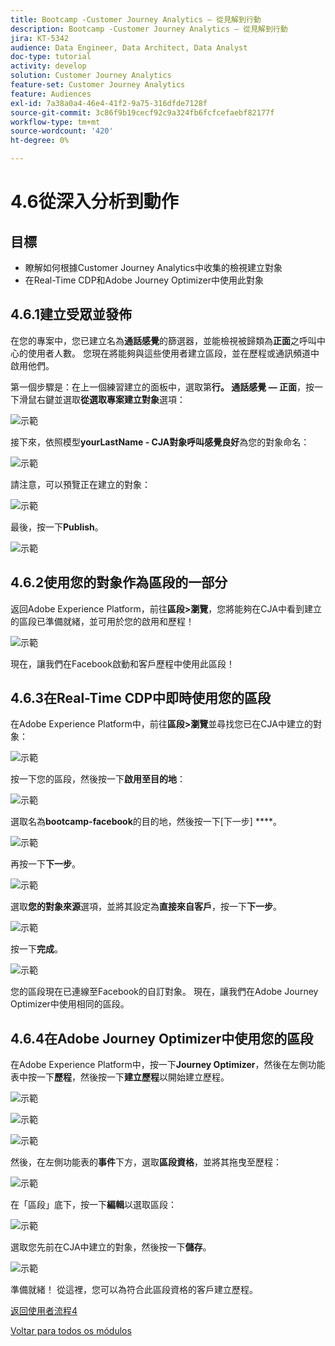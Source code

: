 ```yaml
---
title: Bootcamp -Customer Journey Analytics — 從見解到行動
description: Bootcamp -Customer Journey Analytics — 從見解到行動
jira: KT-5342
audience: Data Engineer, Data Architect, Data Analyst
doc-type: tutorial
activity: develop
solution: Customer Journey Analytics
feature-set: Customer Journey Analytics
feature: Audiences
exl-id: 7a38a0a4-46e4-41f2-9a75-316dfde7128f
source-git-commit: 3c86f9b19cecf92c9a324fb6fcfcefaebf82177f
workflow-type: tm+mt
source-wordcount: '420'
ht-degree: 0%

---
```


# 4.6從深入分析到動作

## 目標

- 瞭解如何根據Customer Journey Analytics中收集的檢視建立對象
- 在Real-Time CDP和Adobe Journey Optimizer中使用此對象

## 4.6.1建立受眾並發佈

在您的專案中，您已建立名為&#x200B;**通話感覺**&#x200B;的篩選器，並能檢視被歸類為&#x200B;**正面**&#x200B;之呼叫中心的使用者人數。 您現在將能夠與這些使用者建立區段，並在歷程或通訊頻道中啟用他們。

第一個步驟是：在上一個練習建立的面板中，選取第&#x200B;**行。 通話感覺 — 正面**，按一下滑鼠右鍵並選取&#x200B;**從選取專案建立對象**&#x200B;選項：

![示範](./images/aud1.png)

接下來，依照模型&#x200B;**yourLastName - CJA對象呼叫感覺良好**&#x200B;為您的對象命名：

![示範](./images/aud2.png)

請注意，可以預覽正在建立的對象：

![示範](./images/aud3.png)

最後，按一下&#x200B;**Publish**。

![示範](./images/aud4.png)

## 4.6.2使用您的對象作為區段的一部分

返回Adobe Experience Platform，前往&#x200B;**區段>瀏覽**，您將能夠在CJA中看到建立的區段已準備就緒，並可用於您的啟用和歷程！

![示範](./images/aud5.png)

現在，讓我們在Facebook啟動和客戶歷程中使用此區段！

## 4.6.3在Real-Time CDP中即時使用您的區段

在Adobe Experience Platform中，前往&#x200B;**區段>瀏覽**&#x200B;並尋找您已在CJA中建立的對象：

![示範](./images/aud6.png)

按一下您的區段，然後按一下&#x200B;**啟用至目的地**：

![示範](./images/aud7.png)

選取名為&#x200B;**bootcamp-facebook**&#x200B;的目的地，然後按一下[下一步] ****。

![示範](./images/aud8.png)

再按一下&#x200B;**下一步**。

![示範](./images/aud9.png)

選取&#x200B;**您的對象來源**&#x200B;選項，並將其設定為&#x200B;**直接來自客戶**，按一下&#x200B;**下一步**。

![示範](./images/aud10.png)

按一下&#x200B;**完成**。

![示範](./images/aud11.png)

您的區段現在已連線至Facebook的自訂對象。 現在，讓我們在Adobe Journey Optimizer中使用相同的區段。

## 4.6.4在Adobe Journey Optimizer中使用您的區段

在Adobe Experience Platform中，按一下&#x200B;**Journey Optimizer**，然後在左側功能表中按一下&#x200B;**歷程**，然後按一下&#x200B;**建立歷程**&#x200B;以開始建立歷程。

![示範](./images/aud20.png)

![示範](./images/aud21.png)

![示範](./images/aud22.png)

然後，在左側功能表的&#x200B;**事件**&#x200B;下方，選取&#x200B;**區段資格**，並將其拖曳至歷程：

![示範](./images/aud23.png)

在「區段」底下，按一下&#x200B;**編輯**&#x200B;以選取區段：

![示範](./images/aud24.png)

選取您先前在CJA中建立的對象，然後按一下&#x200B;**儲存**。

![示範](./images/aud25.png)

準備就緒！ 從這裡，您可以為符合此區段資格的客戶建立歷程。

[返回使用者流程4](./uc4.md)

[Voltar para todos os módulos](./../../overview.md)
